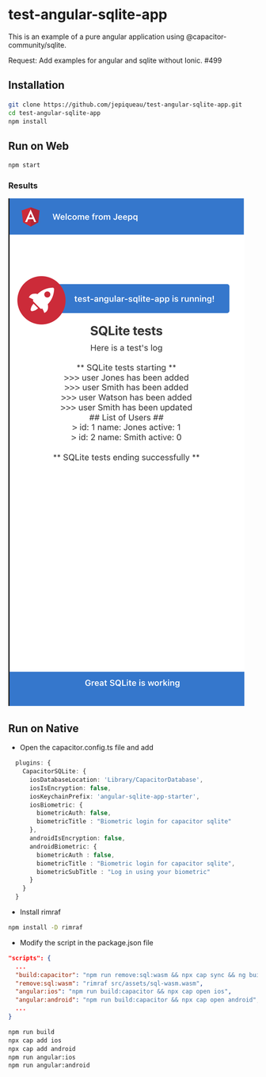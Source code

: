 #  test-angular-sqlite-app

This is an example of a pure angular application using @capacitor-community/sqlite.

Request: Add examples for angular and sqlite without Ionic. #499

## Installation

```bash
git clone https://github.com/jepiqueau/test-angular-sqlite-app.git
cd test-angular-sqlite-app
npm install
```

## Run on Web

```bash
npm start
```

### Results

![Alt text](test-angular-sqlite-app-web.png)


## Run on Native

 - Open the capacitor.config.ts file and add

```ts
  plugins: {
    CapacitorSQLite: {
      iosDatabaseLocation: 'Library/CapacitorDatabase',
      iosIsEncryption: false,
      iosKeychainPrefix: 'angular-sqlite-app-starter',
      iosBiometric: {
        biometricAuth: false,
        biometricTitle : "Biometric login for capacitor sqlite"
      },
      androidIsEncryption: false,
      androidBiometric: {
        biometricAuth : false,
        biometricTitle : "Biometric login for capacitor sqlite",
        biometricSubTitle : "Log in using your biometric"
      }
    }
  }
```

 - Install rimraf

```bash
npm install -D rimraf
```

 - Modify the script in the package.json file 

```json
"scripts": {
  ...
  "build:capacitor": "npm run remove:sql:wasm && npx cap sync && ng build && npx cap copy",
  "remove:sql:wasm": "rimraf src/assets/sql-wasm.wasm",
  "angular:ios": "npm run build:capacitor && npx cap open ios",
  "angular:android": "npm run build:capacitor && npx cap open android",
  ...
}
```

```bash
npm run build
npx cap add ios
npx cap add android
npm run angular:ios
npm run angular:android
```

